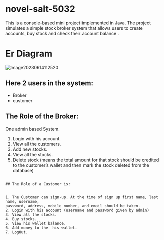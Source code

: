 # novel-salt-5032
This is a console-based mini project implemented in Java. The project simulates a simple stock broker system that allows users to create accounts, buy stock  and check their account balance .

# Er Diagram
![Image20230614112520](https://github.com/psudhansu/novel-salt-5032/assets/119405182/bd56e212-cc6a-4e6b-a907-031dde1a03c9)

## Here 2 users in the system:

- Broker
- customer

## The Role of the Broker:

 One admin based System.

1. Login with his account.
2. View all the customers.
3. Add new stocks.
4. View all the stocks.
5. Delete stock (means the total amount for that stock should be credited to the
customer’s wallet and then mark the stock deleted from the database)
```

## The Role of a Customer is:


1. The Customer can sign-up. At the time of sign up first name, last name, username,
password, address, mobile number, and email should be taken.
2. Login with his account (username and password given by admin)
3. View all the stocks.
4. Buy stocks.
5. View his wallet balance.
6. Add money to the  his wallet.
7. LogOut.
```
